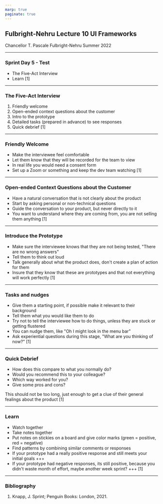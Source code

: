 ```yaml
---
marp: true
paginate: true
---
```


## Fulbright-Nehru Lecture 10 UI Frameworks

Chancellor T. Pascale
Fulbright-Nehru
Summer 2022

-------------------------------

### Sprint Day 5 - Test

- The Five-Act Interview
- Learn
[1]

-------------------------------

### The Five-Act Interview

1. Friendly welcome
2. Open-ended context questions about the customer
3. Intro to the prototype
4. Detailed tasks (prepared in advance) to see responses
5. Quick debrief
[1]

-------------------------------

### Friendly Welcome

- Make the interviewee feel comfortable
- Let them know that they will be recorded for the team to view
- In real life you would need a consent form
- Set up a Zoom or something and keep the dev team watching
[1]

-------------------------------

### Open-ended Context Questions about the Customer

- Have a natural conversation that is not clearly about the product
- Start by asking personal or non-technical questions
- Guide the conversation to your product, but never directly to it
- You want to understand where they are coming from, you are not selling them anything
[1]

-------------------------------

### Introduce the Prototype

- Make sure the interviewee knows that they are not being tested, "There are no wrong answers"
- Tell them to think out loud
- Talk generally about what the product does, don't create a plan of action for them
- Insure that they know that these are prototypes and that not everything will work perfectly
[1]

-------------------------------

### Tasks and nudges

- Give them a starting point, if possible make it relevant to their background
- Tell them what you would like them to do
- Try not to tell the interviewee how to do things, unless they are stuck or getting flustered
- You can nudge them, like "Oh I might look in the menu bar"
- Ask experiential questions during this stage, "What are you thinking of now?"
[1]

-------------------------------

### Quick Debrief

- How does this compare to what you normally do?
- Would you recommend this to your colleague?
- Which way worked for you?
- Give some pros and cons?

This should not be too long, just enough to get a clue of their general fealings about the product
[1]

-------------------------------

### Learn

- Watch together
- Take notes together
- Put notes on stickies on a board and give color marks (green = positive, red = negative)
- Find patterns by combining similar comments or responses
- If your prototype had a really positive response and still meets your initial goals +++
- If your prototype had negative responses, its still positive, because you didn't waste month of effort, maybe another week sprint? +++
[1]

-------------------------------

### Bibliography

1. Knapp, J. Sprint; Penguin Books: London, 2021.